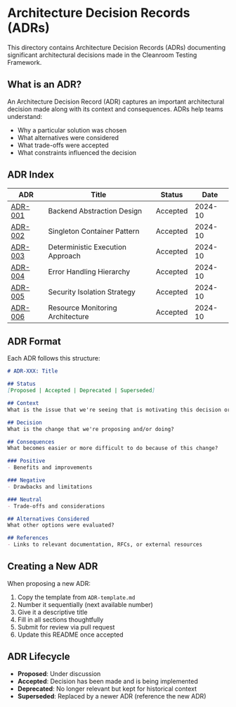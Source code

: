 # Architecture Decision Records (ADRs)

This directory contains Architecture Decision Records (ADRs) documenting significant architectural decisions made in the Cleanroom Testing Framework.

## What is an ADR?

An Architecture Decision Record (ADR) captures an important architectural decision made along with its context and consequences. ADRs help teams understand:

- Why a particular solution was chosen
- What alternatives were considered
- What trade-offs were accepted
- What constraints influenced the decision

## ADR Index

| ADR | Title | Status | Date |
|-----|-------|--------|------|
| [ADR-001](ADR-001-backend-abstraction.md) | Backend Abstraction Design | Accepted | 2024-10 |
| [ADR-002](ADR-002-singleton-containers.md) | Singleton Container Pattern | Accepted | 2024-10 |
| [ADR-003](ADR-003-deterministic-execution.md) | Deterministic Execution Approach | Accepted | 2024-10 |
| [ADR-004](ADR-004-error-hierarchy.md) | Error Handling Hierarchy | Accepted | 2024-10 |
| [ADR-005](ADR-005-security-isolation.md) | Security Isolation Strategy | Accepted | 2024-10 |
| [ADR-006](ADR-006-resource-monitoring.md) | Resource Monitoring Architecture | Accepted | 2024-10 |

## ADR Format

Each ADR follows this structure:

```markdown
# ADR-XXX: Title

## Status
[Proposed | Accepted | Deprecated | Superseded]

## Context
What is the issue that we're seeing that is motivating this decision or change?

## Decision
What is the change that we're proposing and/or doing?

## Consequences
What becomes easier or more difficult to do because of this change?

### Positive
- Benefits and improvements

### Negative
- Drawbacks and limitations

### Neutral
- Trade-offs and considerations

## Alternatives Considered
What other options were evaluated?

## References
- Links to relevant documentation, RFCs, or external resources
```

## Creating a New ADR

When proposing a new ADR:

1. Copy the template from `ADR-template.md`
2. Number it sequentially (next available number)
3. Give it a descriptive title
4. Fill in all sections thoughtfully
5. Submit for review via pull request
6. Update this README once accepted

## ADR Lifecycle

- **Proposed**: Under discussion
- **Accepted**: Decision has been made and is being implemented
- **Deprecated**: No longer relevant but kept for historical context
- **Superseded**: Replaced by a newer ADR (reference the new ADR)

